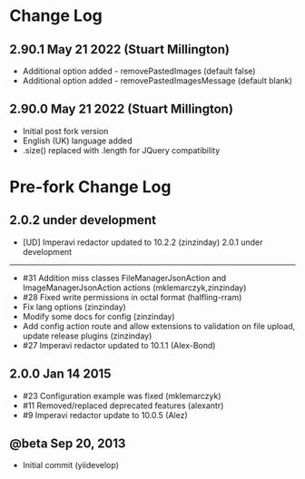 Change Log 
==========================
2.90.1 May 21 2022 (Stuart Millington)
-----------------------
- Additional option added - removePastedImages (default false)
- Additional option added - removePastedImagesMessage (default blank)

2.90.0 May 21 2022 (Stuart Millington)
-----------------------
- Initial post fork version
- English (UK) language added
- .size() replaced with .length for JQuery compatibility


Pre-fork Change Log
==========================

2.0.2 under development
-----------------------
- [UD] Imperavi redactor updated to 10.2.2 (zinzinday)
2.0.1 under development
-----------------------
- #31 Addition miss classes FileManagerJsonAction and ImageManagerJsonAction actions (mklemarczyk,zinzinday)
- #28 Fixed write permissions in octal format (halfling-rram)
- Fix lang options (zinzinday)
- Modify some docs for config (zinzinday)
- Add config action route and allow extensions to validation on file upload, update release plugins (zinzinday)
- #27 Imperavi redactor updated to 10.1.1 (Alex-Bond)

2.0.0 Jan 14 2015
-------------------------
- #23 Configuration example was fixed (mklemarczyk)
- #11 Removed/replaced deprecated features (alexantr)
- #9 Imperavi redactor update to 10.0.5 (Alez)

@beta Sep 20, 2013
--------------------
- Initial commit (yiidevelop)
